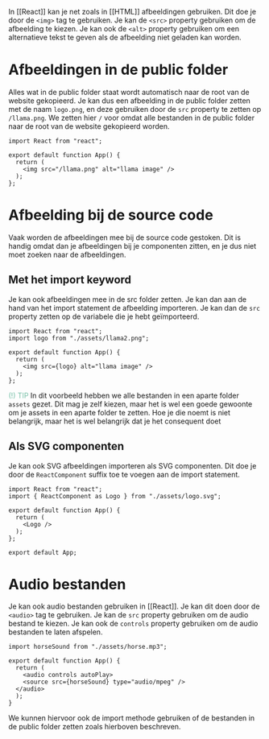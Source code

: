 In [[React]] kan je net zoals in [[HTML]] afbeeldingen gebruiken. Dit doe je door de `<img>` tag te gebruiken. Je kan de `<src>` property gebruiken om de afbeelding te kiezen. Je kan ook de `<alt>` property gebruiken om een alternatieve tekst te geven als de afbeelding niet geladen kan worden.

# Afbeeldingen in de public folder
Alles wat in de public folder staat wordt automatisch naar de root van de website gekopieerd. Je kan dus een afbeelding in de public folder zetten met de naam `logo.png`, en deze gebruiken door de `src` property te zetten op `/llama.png`. We zetten hier `/` voor omdat alle bestanden in de public folder naar de root van de website gekopieerd worden.
```tsx
import React from "react";

export default function App() {
  return (
    <img src="/llama.png" alt="llama image" />
  );
};
```

# Afbeelding bij de source code
Vaak worden de afbeeldingen mee bij de source code gestoken. Dit is handig omdat dan je afbeeldingen bij je componenten zitten, en je dus niet moet zoeken naar de afbeeldingen.

## Met het import keyword
Je kan ook afbeeldingen mee in de src folder zetten. Je kan dan aan de hand van het import statement de afbeelding importeren. Je kan dan de `src` property zetten op de variabele die je hebt geïmporteerd.
```tsx
import React from "react";
import logo from "./assets/llama2.png";

export default function App() {
  return (
    <img src={logo} alt="llama image" />
  );
};
```

<span style="color:#78c0a8;">(!) TIP</span>
In dit voorbeeld hebben we alle bestanden in een aparte folder `assets` gezet. Dit mag je zelf kiezen, maar het is wel een goede gewoonte om je assets in een aparte folder te zetten. Hoe je die noemt is niet belangrijk, maar het is wel belangrijk dat je het consequent doet

## Als SVG componenten
Je kan ook SVG afbeeldingen importeren als SVG componenten. Dit doe je door de `ReactComponent` suffix toe te voegen aan de import statement.
```tsx
import React from "react";
import { ReactComponent as Logo } from "./assets/logo.svg";

export default function App() {
  return (
    <Logo />
  );
};

export default App;
```

# Audio bestanden
Je kan ook audio bestanden gebruiken in [[React]]. Je kan dit doen door de `<audio>` tag te gebruiken. Je kan de `src` property gebruiken om de audio bestand te kiezen. Je kan ook de `controls` property gebruiken om de audio bestanden te laten afspelen.
```tsx
import horseSound from "./assets/horse.mp3";

export default function App() {
  return (
    <audio controls autoPlay>
    <source src={horseSound} type="audio/mpeg" />
  </audio>
  );
}
```
We kunnen hiervoor ook de import methode gebruiken of de bestanden in de public folder zetten zoals hierboven beschreven.